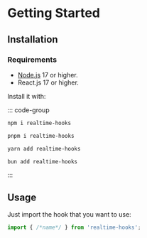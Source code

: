 # Getting Started

## Installation

### Requirements

- [Node.js](https://nodejs.org/) 17 or higher.
- React.js 17 or higher.

Install it with:

::: code-group

```sh [npm]
npm i realtime-hooks
```

```sh [pnpm]
pnpm i realtime-hooks
```

```sh [yarn]
yarn add realtime-hooks
```

```sh [bun]
bun add realtime-hooks
```

:::

## Usage

Just import the hook that you want to use:

```ts
import { /*name*/ } from 'realtime-hooks';
```
